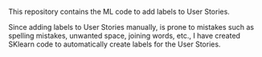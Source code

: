 This repository contains the ML code to add labels to User Stories.

Since adding labels to User Stories manually, is prone to mistakes such as spelling mistakes, unwanted space, joining words, etc., 
I have created SKlearn code to automatically create labels for the User Stories.

